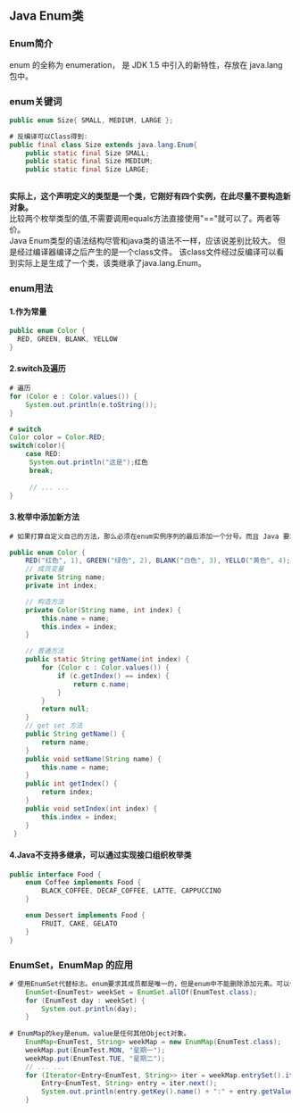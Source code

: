 ## Java Enum类
### Enum简介

enum 的全称为 enumeration， 是 JDK 1.5  中引入的新特性，存放在 java.lang 包中。

### enum关键词

```java
public enum Size{ SMALL, MEDIUM, LARGE };

# 反编译可以Class得到:
public final class Size extends java.lang.Enum{ 
    public static final Size SMALL; 
    public static final Size MEDIUM; 
    public static final Size LARGE; 
	
```
**实际上，这个声明定义的类型是一个类，它刚好有四个实例，在此尽量不要构造新对象。**  
比较两个枚举类型的值,不需要调用equals方法直接使用"=="就可以了。两者等价。  
Java Enum类型的语法结构尽管和java类的语法不一样，应该说差别比较大。
但是经过编译器编译之后产生的是一个class文件。
该class文件经过反编译可以看到实际上是生成了一个类，该类继承了java.lang.Enum<E>。

### enum用法

#### 1.作为常量
```java
public enum Color {  
  RED, GREEN, BLANK, YELLOW  
}
```

#### 2.switch及遍历
```java
# 遍历
for (Color e : Color.values()) {
	System.out.println(e.toString());
}

# switch
Color color = Color.RED;
switch(color){
	case RED:
	 System.out.println("这是");红色
	 break;
	 
	 // ... ...
}
```

#### 3.枚举中添加新方法

```java
# 如果打算自定义自己的方法，那么必须在enum实例序列的最后添加一个分号。而且 Java 要求必须先定义 enum 实例。

public enum Color {
    RED("红色", 1), GREEN("绿色", 2), BLANK("白色", 3), YELLO("黄色", 4);
    // 成员变量
    private String name;
    private int index;

    // 构造方法
    private Color(String name, int index) {
        this.name = name;
        this.index = index;
    }

    // 普通方法
    public static String getName(int index) {
        for (Color c : Color.values()) {
			if (c.getIndex() == index) {
				return c.name;
			}
        }
        return null;
    }
    // get set 方法
    public String getName() {
        return name;
    }
    public void setName(String name) {
        this.name = name;
    }
    public int getIndex() {
        return index;
    }
    public void setIndex(int index) {
        this.index = index;
    }
 }
```
#### 4.Java不支持多继承，可以通过实现接口组织枚举类

```java
public interface Food {
	enum Coffee implements Food {
		BLACK_COFFEE, DECAF_COFFEE, LATTE, CAPPUCCINO
	}

	enum Dessert implements Food {
		FRUIT, CAKE, GELATO
	}
}
```

### EnumSet，EnumMap 的应用

```java 
# 使用EnumSet代替标志。enum要求其成员都是唯一的，但是enum中不能删除添加元素。可以使用allof()方法
	EnumSet<EnumTest> weekSet = EnumSet.allOf(EnumTest.class);
	for (EnumTest day : weekSet) {
		System.out.println(day);
	}
 
# EnumMap的key是enum，value是任何其他Object对象。
	EnumMap<EnumTest, String> weekMap = new EnumMap(EnumTest.class);
	weekMap.put(EnumTest.MON, "星期一");
	weekMap.put(EnumTest.TUE, "星期二");
	// ... ...
	for (Iterator<Entry<EnumTest, String>> iter = weekMap.entrySet().iterator(); iter.hasNext();) {
		Entry<EnumTest, String> entry = iter.next();
		System.out.println(entry.getKey().name() + ":" + entry.getValue());
	}
```





